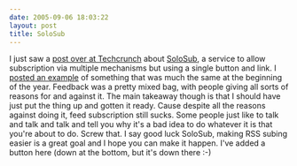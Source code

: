 ```yaml
---
date: 2005-09-06 18:03:22
layout: post
title: SoloSub
---
```


I just saw a [post over at Techcrunch](http://www.techcrunch.com/?p=207) about [SoloSub](http://solosub.com/), a service to allow subscription via multiple mechanisms but using a single button and link. I [posted an example](http://www.bitsplitter.net/blog/?p=388) of something that was much the same at the beginning of the year.  Feedback was a pretty mixed bag, with people giving all sorts of reasons for and against it. The main takeaway though is that I should have just put the thing up and gotten it ready. Cause despite all the reasons against doing it, feed subscription still sucks. Some people just like to talk and talk and talk and tell you why it's a bad idea to do whatever it is that you're about to do. Screw that. I say good luck SoloSub, making RSS subing easier is a great goal and I hope you can make it happen. I've added a button here (down at the bottom, but it's down there :-)
